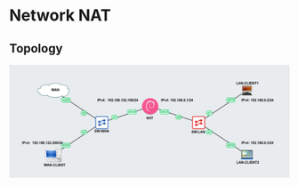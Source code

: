 # Network NAT

## Topology

![topology](/box/generic/os/debian/native/nftables/pictures/topology.png)
